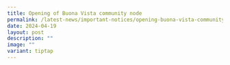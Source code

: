 ```yaml
---
title: Opening of Buona Vista community node
permalink: /latest-news/important-notices/opening-buona-vista-community-node/
date: 2024-04-19
layout: post
description: ""
image: ""
variant: tiptap
---
```

